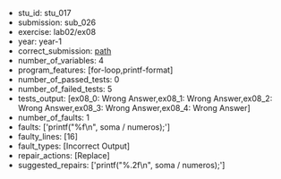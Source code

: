 - stu_id: stu_017	       
- submission: sub_026
- exercise: lab02/ex08
- year: year-1
- correct_submission: [path](https://github.com/pmorvalho/C-Pack-IPAs/blob/main/correct_submissions/year-1/lab02/ex08/ex08-stu_017-sub_024)
- number_of_variables: 4
- program_features: [for-loop,printf-format] 
- number_of_passed_tests: 0
- number_of_failed_tests: 5
- tests_output: [ex08_0: Wrong Answer,ex08_1: Wrong Answer,ex08_2: Wrong Answer,ex08_3: Wrong Answer,ex08_4: Wrong Answer]
- number_of_faults: 1
- faults: ['printf("%f\n", soma / numeros);']
- faulty_lines: [16]
- fault_types: [Incorrect Output]
- repair_actions: [Replace] 
- suggested_repairs: ['printf("%.2f\n", soma / numeros);']
